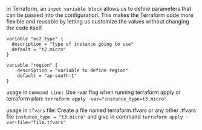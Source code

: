 In Terraform, an `input variable block` allows us to define parameters that can be passed into the configuration. This makes the Terraform code more flexible and reusable by letting us customize the values without changing the code itself.

```
variable "ec2_type" {
  description = "type of instance going to use"
  default = "t2.micro"
}

variable "region" {
    description = "variable to define region"
    default = "ap-south-1"  
}
```

usage in `Command Line:` Use -var flag when running terraform apply or terraform plan:
`terraform apply -var="instance_type=t3.micro"`

usage in `tfvars` file: Create a file named terraform.tfvars or any other .tfvars file
`instance_type = "t3.micro"`
and give in command `terraform apply -var-file="file.tfvars"`
